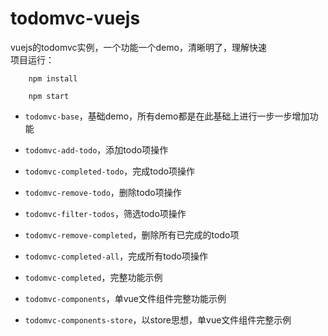 # todomvc-vuejs
vuejs的todomvc实例，一个功能一个demo，清晰明了，理解快速  
项目运行：

```  
	npm install

	npm start
```

- `todomvc-base`，基础demo，所有demo都是在此基础上进行一步一步增加功能  

- `todomvc-add-todo`，添加todo项操作  

- `todomvc-completed-todo`，完成todo项操作  

- `todomvc-remove-todo`，删除todo项操作  

- `todomvc-filter-todos`，筛选todo项操作  

- `todomvc-remove-completed`，删除所有已完成的todo项  

- `todomvc-completed-all`，完成所有todo项操作  

- `todomvc-completed`，完整功能示例

- `todomvc-components`，单vue文件组件完整功能示例

- `todomvc-components-store`，以store思想，单vue文件组件完整示例
